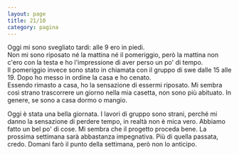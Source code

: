 ```yaml
--- 
layout: page
title: 21/10
category: pagina
---
```


Oggi mi sono svegliato tardi: alle 9 ero in piedi.  
Non mi sono riposato né la mattina né il pomeriggio, però la mattina non c'ero
con la testa e ho l'impressione di aver perso un po' di tempo.   
Il pomeriggio invece sono stato in chiamata con il gruppo di swe dalle 15 alle 19. 
Dopo ho messo in ordine la casa e ho cenato.  
Essendo rimasto a casa, ho la sensazione di essermi riposato. Mi sembra così
strano trascorrere un giorno nella mia casetta, non sono più abituato. In
genere, se sono a casa dormo o mangio.  

Oggi è stata una bella giornata. I lavori di gruppo sono strani, perché mi danno
la sensazione di perdere tempo, in realtà non è mica vero. Abbiamo fatto un bel
po' di cose. Mi sembra che il progetto proceda bene. La prossima settimana sarà
abbastanza impegnativa. Più di quella passata, credo. Domani farò il punto della
settimana, però non lo anticipo.
